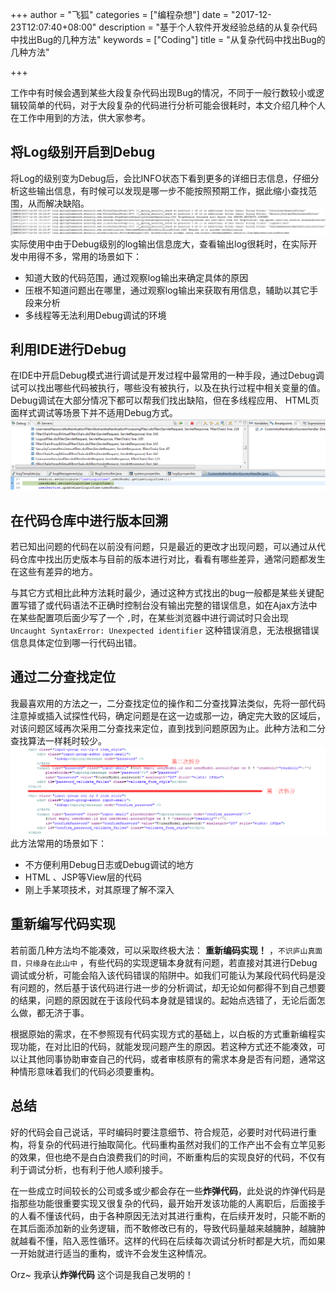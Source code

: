 +++
author = "飞狐"
categories = ["编程杂想"]
date = "2017-12-23T12:07:40+08:00"
description = "基于个人软件开发经验总结的从复杂代码中找出Bug的几种方法"
keywords = ["Coding"]
title = "从复杂代码中找出Bug的几种方法"

+++

工作中有时候会遇到某些大段复杂代码出现Bug的情况，不同于一般行数较小或逻辑较简单的代码，对于大段复杂的代码进行分析可能会很耗时，本文介绍几种个人在工作中用到的方法，供大家参考。

<!--more-->

## 将Log级别开启到Debug

将Log的级别变为Debug后，会比INFO状态下看到更多的详细日志信息，仔细分析这些输出信息，有时候可以发现是哪一步不能按照预期工作，据此缩小查找范围，从而解决缺陷。  
!["Debug级别的日志输出"](/blog_img/other/different-ways-find-bug-in-complex-code/debug_log_output.png "Debug级别的日志输出")   
实际使用中由于Debug级别的log输出信息庞大，查看输出log很耗时，在实际开发中用得不多，常用的场景如下：

- 知道大致的代码范围，通过观察log输出来确定具体的原因
- 压根不知道问题出在哪里，通过观察log输出来获取有用信息，辅助以其它手段来分析
- 多线程等无法利用Debug调试的环境
  

## 利用IDE进行Debug

在IDE中开启Debug模式进行调试是开发过程中最常用的一种手段，通过Debug调试可以找出哪些代码被执行，哪些没有被执行，以及在执行过程中相关变量的值。Debug调试在大部分情况下都可以帮我们找出缺陷，但在多线程应用、 HTML页面样式调试等场景下并不适用Debug方式。  
!["在IDE中进行Debug"](/blog_img/other/different-ways-find-bug-in-complex-code/debug_in_ide.png "在IDE中进行Debug")

## 在代码仓库中进行版本回溯

若已知出问题的代码在以前没有问题，只是最近的更改才出现问题，可以通过从代码仓库中找出历史版本与目前的版本进行对比，看看有哪些差异，通常问题都发生在这些有差异的地方。


与其它方式相比此种方法耗时最少，通过这种方式找出的bug一般都是某些关键配置写错了或代码语法不正确时控制台没有输出完整的错误信息，如在Ajax方法中在某些配置项后面少写了一个 `,`时，在某些浏览器中进行调试时只会出现 `Uncaught SyntaxError: Unexpected identifier` 这种错误消息，无法根据错误信息具体定位到哪一行代码出错。

## 通过二分查找定位

我最喜欢用的方法之一，二分查找定位的操作和二分查找算法类似，先将一部代码注意掉或插入试探性代码，确定问题是在这一边或那一边，确定完大致的区域后，对该问题区域再次采用二分查找来定位，直到找到问题原因为止。此种方法和二分查找算法一样耗时较少。
!["通过二分查找确认问题"](/blog_img/other/different-ways-find-bug-in-complex-code/binary_search_debug.png "通过二分查找确认问题")     
此方法常用的场景如下：

- 不方便利用Debug日志或Debug调试的地方
- HTML 、JSP等View层的代码
- 刚上手某项技术，对其原理了解不深入

## 重新编写代码实现

若前面几种方法均不能凑效，可以采取终极大法： **重新编码实现！** ，`不识庐山真面目，只缘身在此山中` ，有些代码的实现逻辑本身就有问题，若直接对其进行Debug调试或分析，可能会陷入该代码错误的陷阱中。如我们可能认为某段代码代码是没有问题的，然后基于该代码进行进一步的分析调试，却无论如何都得不到自己想要的结果，问题的原因就在于该段代码本身就是错误的。起始点选错了，无论后面怎么做，都无济于事。

根据原始的需求，在不参照现有代码实现方式的基础上，以白板的方式重新编程实现功能，在对比旧的代码，就能发现问题产生的原因。若这种方式还不能凑效，可以让其他同事协助审查自己的代码，或者审核原有的需求本身是否有问题，通常这种情形意味着我们的代码必须要重构。

## 总结

好的代码会自己说话，平时编码时要注意细节、符合规范，必要时对代码进行重构，将复杂的代码进行抽取简化。代码重构虽然对我们的工作产出不会有立竿见影的效果，但也绝不是白白浪费我们的时间，不断重构后的实现良好的代码，不仅有利于调试分析，也有利于他人顺利接手。

在一些成立时间较长的公司或多或少都会存在一些**炸弹代码**，此处说的炸弹代码是指那些功能很重要实现又很复杂的代码，最开始开发该功能的人离职后，后面接手的人看不懂该代码，由于各种原因无法对其进行重构，在后续开发时，只能不断的在其后面添加新的业务逻辑，而不敢修改已有的，导致代码量越来越臃肿，越臃肿就越看不懂，陷入恶性循环。这样的代码在后续每次调试分析时都是大坑，而如果一开始就进行适当的重构，或许不会发生这种情况。

Orz~ 我承认**炸弹代码** 这个词是我自己发明的！

